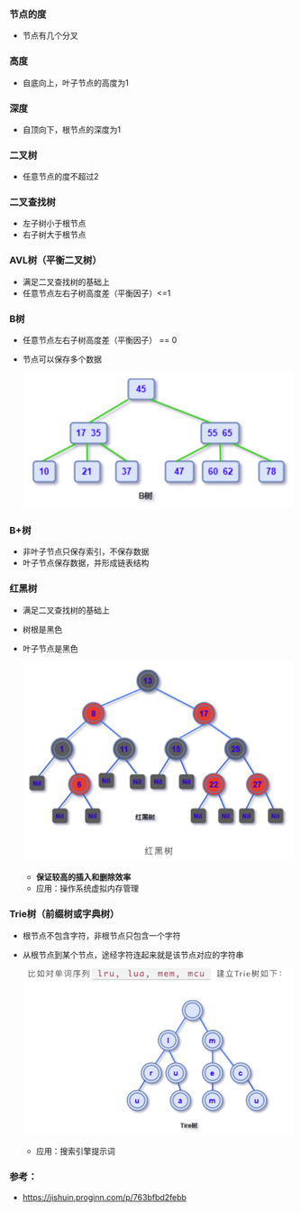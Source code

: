 ### 节点的度

- 节点有几个分叉

### 高度

- 自底向上，叶子节点的高度为1

### 深度

- 自顶向下，根节点的深度为1

### 二叉树

- 任意节点的度不超过2

### 二叉查找树

- 左子树小于根节点
- 右子树大于根节点

### AVL树（平衡二叉树）

- 满足二叉查找树的基础上
- 任意节点左右子树高度差（平衡因子）<=1

### B树

- 任意节点左右子树高度差（平衡因子） == 0

- 节点可以保存多个数据

  ![Snipaste_2022-02-11_15-59-59](https://raw.githubusercontent.com/li-zeyuan/access/master/img/Snipaste_2022-02-11_15-59-59.png)

### B+树

- 非叶子节点只保存索引，不保存数据
- 叶子节点保存数据，并形成链表结构

### 红黑树

- 满足二叉查找树的基础上

- 树根是黑色

- 叶子节点是黑色

  ![Snipaste_2022-02-11_16-10-06](https://raw.githubusercontent.com/li-zeyuan/access/master/img/Snipaste_2022-02-11_16-10-06.png)

  - **保证较高的插入和删除效率**
  - 应用：操作系统虚拟内存管理

### Trie树（前缀树或字典树）

- 根节点不包含字符，非根节点只包含一个字符

- 从根节点到某个节点，途经字符连起来就是该节点对应的字符串

  ![Snipaste_2022-02-11_16-21-50](https://raw.githubusercontent.com/li-zeyuan/access/master/img/Snipaste_2022-02-11_16-21-50.png)

  - 应用：搜索引擎提示词

### 参考：

- https://jishuin.proginn.com/p/763bfbd2febb